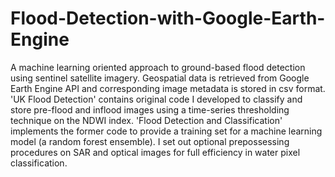 # Flood-Detection-with-Google-Earth-Engine
A machine learning oriented approach to ground-based flood detection using sentinel satellite imagery. Geospatial data is retrieved from Google Earth Engine API and corresponding image metadata is stored in csv format. 'UK Flood Detection' contains original code I developed to classify and store pre-flood and inflood images using a time-series thresholding technique on the NDWI index. 'Flood Detection and Classification' implements the former code to provide a training set for a machine learning model (a random forest ensemble). I set out optional prepossessing procedures on SAR and optical images for full efficiency in water pixel classification.
